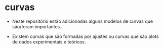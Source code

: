 # curvas

- Neste repositório estão adicionadas alguns modelos de curvas que são/foram
importantes.

- Existem curvas que são formadas por ajustes ou curvas que são plots de dados
experimentais e teóricos. 
